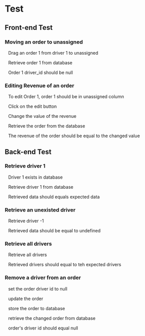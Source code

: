 # Test

## Front-end Test

### Moving an order to unassigned

&ensp; Drag an order 1 from driver 1 to unassigned

&ensp; Retrieve order 1 from database

&ensp; Order 1 driver_id should be null

### Editing Revenue of an order

&ensp; To edit Order 1, order 1 should be in unassigned column

&ensp; Click on the edit button

&ensp; Change the value of the revenue

&ensp; Retrieve the order from the database

&ensp; The revenue of the order should be equal to the changed value

## Back-end Test

### Retrieve driver 1

&ensp; Driver 1 exists in database

&ensp; Retrieve driver 1 from database

&ensp; Retrieved data should equals expected data

### Retrieve an unexisted driver

&ensp; Retrieve driver -1

&ensp; Retrieved data should be equal to undefined

### Retrieve all drivers

&ensp; Retrieve all drivers

&ensp; Retrieved drivers should equal to teh expected drivers

### Remove a driver from an order

&ensp; set the order driver id to null

&ensp; update the order

&ensp; store the order to database

&ensp; retrieve the changed order from database

&ensp; order's driver id should equal null
